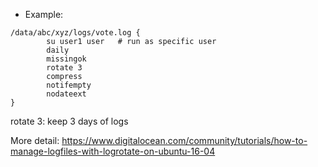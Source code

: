 - Example: 

```
/data/abc/xyz/logs/vote.log {
        su user1 user   # run as specific user
        daily
        missingok
        rotate 3
        compress
        notifempty
        nodateext
}
```

rotate 3: keep 3 days of logs


More detail: https://www.digitalocean.com/community/tutorials/how-to-manage-logfiles-with-logrotate-on-ubuntu-16-04

